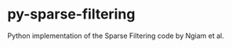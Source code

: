 py-sparse-filtering
===================

Python implementation of the Sparse Filtering code by Ngiam et al.
